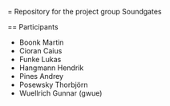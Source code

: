 = Repository for the project group Soundgates

== Participants

* Boonk Martin
* Cioran Caius
* Funke Lukas
* Hangmann Hendrik
* Pines Andrey
* Posewsky Thorbjörn
* Wuellrich Gunnar (gwue)

